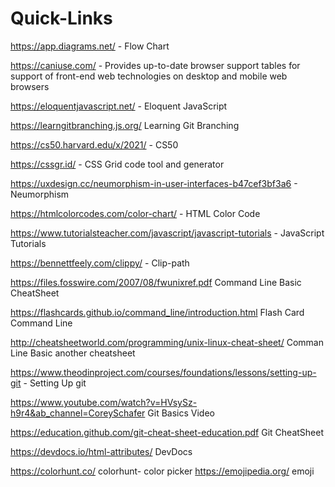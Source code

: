 # Quick-Links

https://app.diagrams.net/  - Flow Chart

https://caniuse.com/       - Provides up-to-date browser support tables for support of front-end web technologies on desktop and mobile web browsers

https://eloquentjavascript.net/  - Eloquent JavaScript

https://learngitbranching.js.org/  Learning Git Branching

https://cs50.harvard.edu/x/2021/  - CS50

https://cssgr.id/ - CSS Grid code tool and generator

https://uxdesign.cc/neumorphism-in-user-interfaces-b47cef3bf3a6 - Neumorphism

https://htmlcolorcodes.com/color-chart/ - HTML Color Code

https://www.tutorialsteacher.com/javascript/javascript-tutorials - JavaScript Tutorials

https://bennettfeely.com/clippy/ - Clip-path


https://files.fosswire.com/2007/08/fwunixref.pdf   Command Line Basic CheatSheet

https://flashcards.github.io/command_line/introduction.html   Flash Card Command Line

http://cheatsheetworld.com/programming/unix-linux-cheat-sheet/  Comman Line Basic another cheatsheet

https://www.theodinproject.com/courses/foundations/lessons/setting-up-git - Setting Up git


https://www.youtube.com/watch?v=HVsySz-h9r4&ab_channel=CoreySchafer  Git Basics Video

https://education.github.com/git-cheat-sheet-education.pdf  Git CheatSheet


https://devdocs.io/html-attributes/     DevDocs

https://colorhunt.co/ colorhunt- color picker
https://emojipedia.org/          emoji
